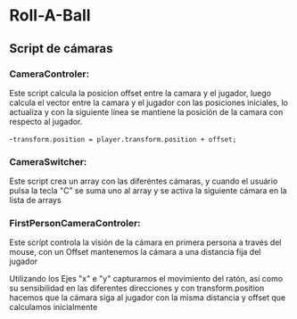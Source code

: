 # Roll-A-Ball

## Script de cámaras

### CameraControler:
Este script calcula la posicion offset entre la camara y el jugador,
luego calcula el vector entre la camara y el jugador con las posiciones iniciales, lo actualíza y con la siguiente línea se mantiene la posición de la camara con respecto al jugador.

-`transform.position = player.transform.position + offset;`

### CameraSwitcher:
Este script crea un array con las diferéntes cámaras, y cuando 
el usuário pulsa la tecla "C" se suma uno al array y se activa
la siguiente cámara en la lista de arrays

### FirstPersonCameraControler:
Este scrípt controla la visión de la cámara en primera persona
a través del mouse, con un Offset mantenemos la cámara a una distancia fija del jugador 

Utilizando los Ejes "x" e "y" capturamos el movimiento del ratón, así como su sensibilidad  en las diferentes direcciones y con
transform.position hacemos que la cámara siga al jugador con la misma distancia y offset que calculamos inicialmente
